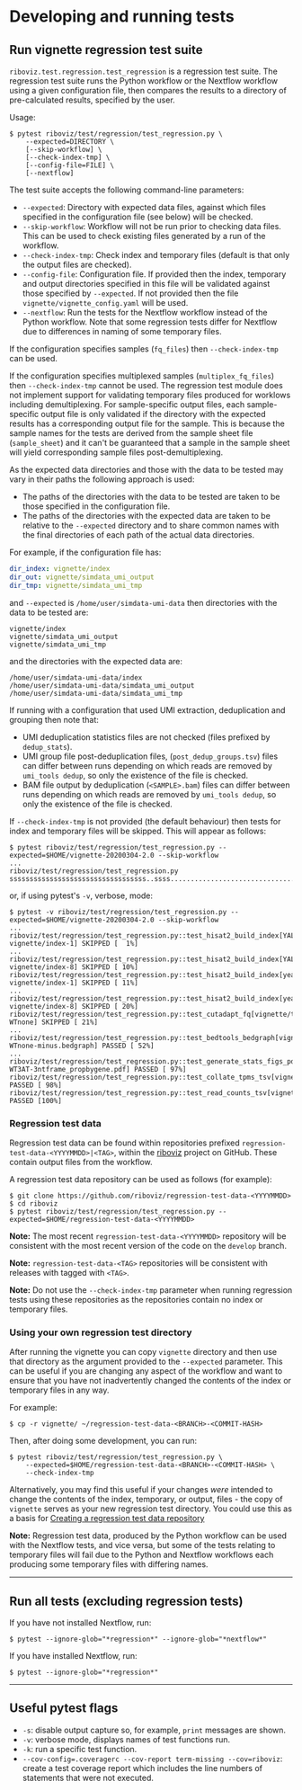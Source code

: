 # Developing and running tests

## Run vignette regression test suite

`riboviz.test.regression.test_regression` is a regression test suite. The regression test suite runs the Python workflow or the Nextflow workflow using a given configuration file, then compares the results to a directory of pre-calculated results, specified by the user.

Usage:

```console
$ pytest riboviz/test/regression/test_regression.py \
    --expected=DIRECTORY \
    [--skip-workflow] \
    [--check-index-tmp] \
    [--config-file=FILE] \
    [--nextflow]
```

The test suite accepts the following command-line parameters:

* `--expected`: Directory with expected data files, against which files specified in the configuration file (see below) will be checked.
* `--skip-workflow`: Workflow will not be run prior to checking data files. This can be used to check existing files generated by a run of the workflow.
* `--check-index-tmp`: Check index and temporary files (default is that only the output files are checked).
* `--config-file`: Configuration file. If provided then the index, temporary and output directories specified in this file will be validated against those specified by `--expected`. If not provided then the file `vignette/vignette_config.yaml` will be used.
* `--nextflow`: Run the tests for the Nextflow workflow instead of the Python workflow. Note that some regression tests differ for Nextflow due to differences in naming of some temporary files.

If the configuration specifies samples (`fq_files`) then `--check-index-tmp` can be used.

If the configuration specifies multiplexed samples (`multiplex_fq_files`) then `--check-index-tmp` cannot be used. The regression test module does not implement support for validating temporary files produced for worklows including demultiplexing. For sample-specific output files, each sample-specific output file is only validated if the directory with the expected results has a corresponding output file for the sample. This is because the sample names for the tests are derived from the sample sheet file (`sample_sheet`) and it can't be guaranteed that a sample in the sample sheet will yield corresponding sample files post-demultiplexing.

As the expected data directories and those with the data to be tested may vary in their paths the following approach is used:

* The paths of the directories with the data to be tested are taken to be those specified in the configuration file.
* The paths of the directories with the expected data are taken to be relative to the `--expected` directory and to share common names with the final directories of each path of the actual data directories.

For example, if the configuration file has:

```yaml
dir_index: vignette/index
dir_out: vignette/simdata_umi_output
dir_tmp: vignette/simdata_umi_tmp
```

and `--expected` is `/home/user/simdata-umi-data` then directories with the data to be tested are:

```
vignette/index
vignette/simdata_umi_output
vignette/simdata_umi_tmp
```

and the directories with the expected data are:

```
/home/user/simdata-umi-data/index
/home/user/simdata-umi-data/simdata_umi_output
/home/user/simdata-umi-data/simdata_umi_tmp
```

If running with a configuration that used UMI extraction, deduplication and grouping then note that:

* UMI deduplication statistics files are not checked (files prefixed by `dedup_stats`).
* UMI group file post-deduplication files, (`post_dedup_groups.tsv`) files can differ between runs depending on which reads are removed by `umi_tools dedup`, so only the existence of the file is checked.
* BAM file output by deduplication (`<SAMPLE>.bam`) files can differ between runs depending on which reads are removed by `umi_tools dedup`, so only the existence of the file is checked.

If `--check-index-tmp` is not provided (the default behaviour) then tests for index and temporary files will be skipped. This will appear as follows:

```console
$ pytest riboviz/test/regression/test_regression.py --expected=$HOME/vignette-20200304-2.0 --skip-workflow
...
riboviz/test/regression/test_regression.py ssssssssssssssssssssssssssssssssss..ssss......................................
```

or, if using pytest's `-v`, verbose, mode:

```console
$ pytest -v riboviz/test/regression/test_regression.py --expected=$HOME/vignette-20200304-2.0 --skip-workflow
...
riboviz/test/regression/test_regression.py::test_hisat2_build_index[YAL_CDS_w_250-vignette/index-1] SKIPPED [  1%]
...
riboviz/test/regression/test_regression.py::test_hisat2_build_index[YAL_CDS_w_250-vignette/index-8] SKIPPED [ 10%]
riboviz/test/regression/test_regression.py::test_hisat2_build_index[yeast_rRNA-vignette/index-1] SKIPPED [ 11%]
...
riboviz/test/regression/test_regression.py::test_hisat2_build_index[yeast_rRNA-vignette/index-8] SKIPPED [ 20%]
riboviz/test/regression/test_regression.py::test_cutadapt_fq[vignette/tmp-WTnone] SKIPPED [ 21%]
...
riboviz/test/regression/test_regression.py::test_bedtools_bedgraph[vignette/output-WTnone-minus.bedgraph] PASSED [ 52%]
...
riboviz/test/regression/test_regression.py::test_generate_stats_figs_pdf[vignette/output-WT3AT-3ntframe_propbygene.pdf] PASSED [ 97%]
riboviz/test/regression/test_regression.py::test_collate_tpms_tsv[vignette/output] PASSED [ 98%]
riboviz/test/regression/test_regression.py::test_read_counts_tsv[vignette/output] PASSED [100%]
```

### Regression test data

Regression test data can be found within repositories prefixed `regression-test-data-<YYYYMMDD>|<TAG>`, within the [riboviz](https://github.com/riboviz) project on GitHub. These contain output files from the workflow.

A regression test data repository can be used as follows (for example):

```console
$ git clone https://github.com/riboviz/regression-test-data-<YYYYMMDD>
$ cd riboviz
$ pytest riboviz/test/regression/test_regression.py --expected=$HOME/regression-test-data-<YYYYMMDD>
```

**Note:** The most recent `regression-test-data-<YYYYMMDD>` repository will be consistent with the most recent version of the code on the `develop` branch.

**Note:** `regression-test-data-<TAG>` repositories will be consistent with releases with tagged with `<TAG>`.

**Note:** Do not use the `--check-index-tmp` parameter when running regression tests using these repositories as the repositories contain no index or temporary files.

### Using your own regression test directory

After running the vignette you can copy `vignette` directory and then use that directory as the argument provided to the `--expected` parameter. This can be useful if you are changing any aspect of the workflow and want to ensure that you have not inadvertently changed the contents of the index or temporary files in any way.

For example:

```console
$ cp -r vignette/ ~/regression-test-data-<BRANCH>-<COMMIT-HASH>
```

Then, after doing some development, you can run:

```console
$ pytest riboviz/test/regression/test_regression.py \
    --expected=$HOME/regression-test-data-<BRANCH>-<COMMIT-HASH> \
    --check-index-tmp
```

Alternatively, you may find this useful if your changes *were* intended to change the contents of the index, temporary, or output, files - the copy of `vignette` serves as your new regression test directory. You could use this as a basis for [Creating a regression test data repository](./create-test-data-repository.md)

**Note:** Regression test data, produced by the Python workflow can be used with the Nextflow tests, and vice versa, but some of the tests relating to temporary files will fail due to the Python and Nextflow workflows each producing some temporary files with differing names.

---

## Run all tests (excluding regression tests)

If you have not installed Nextflow, run:

```console
$ pytest --ignore-glob="*regression*" --ignore-glob="*nextflow*"
```

If you have installed Nextflow, run:

```console
$ pytest --ignore-glob="*regression*"
```

---

## Useful pytest flags

* `-s`: disable output capture so, for example, `print` messages are shown.
* `-v`: verbose mode, displays names of test functions run.
* `-k`: run a specific test function.
* `--cov-config=.coveragerc --cov-report term-missing --cov=riboviz`: create a test coverage report which includes the line numbers of statements that were not executed.
